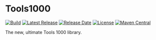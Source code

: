 # Tools1000

[![Build](https://github.com/kerner1000/tools1000/actions/workflows/build.yml/badge.svg)](https://github.com/kerner1000/tools1000/actions/workflows/build.yml) [![Latest Release](https://img.shields.io/github/release/kerner1000/tools1000.svg)](https://github.com/kerner1000/tools1000/releases/latest) [![Release Date](https://img.shields.io/github/release-date/kerner1000/tools1000?color=blue)](https://github.com/kerner1000/tools1000/releases/latest) [![License](https://img.shields.io/github/license/kerner1000/tools1000.svg)](https://github.com/kerner1000/tools1000/blob/master/LICENSE) [![Maven Central](https://maven-badges.herokuapp.com/maven-central/com.github.kerner1000.tools1000/tools1000/badge.svg)](https://maven-badges.herokuapp.com/maven-central/com.github.kerner1000/tools1000)

The new, ultimate Tools 1000 library.
